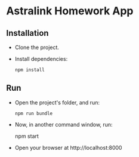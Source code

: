 # Astralink Homework App

## Installation
    
  * Clone the project.
  
  * Install dependencies:
    
        npm install
     
## Run
  
  * Open the project's folder, and run:
            
        npm run bundle
        
  *  Now, in another command window, run:
        
        npm start
  
  * Open your browser at http://localhost:8000 
